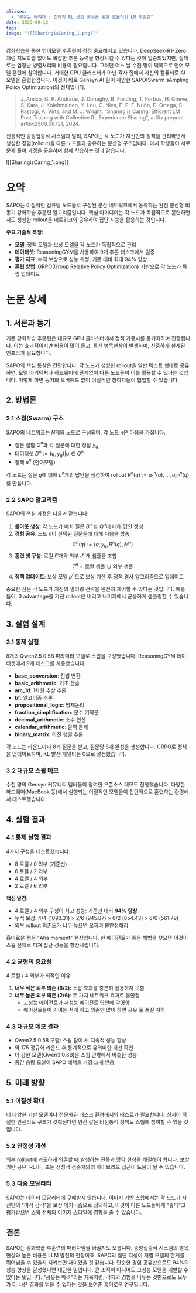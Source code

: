 ```yaml
---
aliases:
  - "공유는 배려다 : 집단적 RL 경험 공유를 통한 효율적인 LM 후훈련"
date: 2025-09-18
tags:
image: "![[SharingisCaring_1.png]]"
---
```

강화학습을 통한 언어모델 후훈련이 점점 중요해지고 있습니다. DeepSeek-R1-Zero처럼 지도학습 없이도 복잡한 추론 능력을 향상시킬 수 있다는 것이 입증되었지만, 실제로는 엄청난 병렬처리와 비용이 필요합니다. 그러던 어느 날 수천 명이 맥북으로 언어 모델 훈련에 참여합니다. 거대한 GPU 클러스터가 아닌 각자 집에서 자신의 컴퓨터로 AI 모델을 훈련한겁니다. 이것이 바로 Gensyn AI 팀이 제안한 SAPO(Swarm sAmpling Policy Optimization)의 정체입니다. 

>J. Amico, G. P. Andrade, J. Donaghy, B. Fielding, T. Forbus, H. Grieve, S. Kara, J. Kolehmainen, Y. Lou, C. Nies, E. P. F. Nuño, D. Ortega, S. Rastogi, A. Virts, and M. J. Wright, "Sharing is Caring: Efficient LM Post-Training with Collective RL Experience Sharing", arXiv preprint arXiv:2509.08721, 2024.

전통적인 중앙집중식 시스템과 달리, SAPO는 각 노드가 자신만의 정책을 관리하면서 생성한 경험(rollout)을 다른 노드들과 공유하는 분산형 구조입니다. 마치 학생들이 서로 문제 풀이 과정을 공유하며 함께 학습하는 것과 같습니다.

![[SharingisCaring_1.png]]

# 요약

SAPO는 이질적인 컴퓨팅 노드들로 구성된 분산 네트워크에서 동작하는 완전 분산형 비동기 강화학습 후훈련 알고리즘입니다. 핵심 아이디어는 각 노드가 독립적으로 훈련하면서도 생성한 rollout을 네트워크와 공유하여 집단 지능을 활용하는 것입니다.

**주요 기술적 특징:**

- **모델**: 정책 모델과 보상 모델을 각 노드가 독립적으로 관리
- **데이터셋**: ReasoningGYM을 사용하여 9개 추론 태스크에서 검증
- **평가 지표**: 누적 보상으로 성능 측정, 기존 대비 최대 94% 향상
- **훈련 방법**: GRPO(Group Relative Policy Optimization) 기반으로 각 노드가 독립 업데이트

# 논문 상세

## 1. 서론과 동기

기존 강화학습 후훈련은 대규모 GPU 클러스터에서 정책 가중치를 동기화하며 진행됩니다. 이는 효과적이지만 비용이 많이 들고, 통신 병목현상이 발생하며, 신중하게 설계된 인프라가 필요합니다.

SAPO의 핵심 통찰은 간단합니다. 각 노드가 생성한 rollout을 일반 텍스트 형태로 공유하면, 모델 아키텍처나 하드웨어에 관계없이 다른 노드들이 이를 활용할 수 있다는 것입니다. 이렇게 하면 동기화 오버헤드 없이 이질적인 참여자들이 협업할 수 있습니다.

## 2. 방법론

### 2.1 스웜(Swarm) 구조

SAPO의 네트워크는 $N$개의 노드로 구성되며, 각 노드 $n$은 다음을 가집니다:

- 질문 집합 $Q^n$과 각 질문에 대한 정답 $y_q$
- 데이터셋 $D^n := {(q, y_q) | q \in Q^n}$
- 정책 $\pi^n$ (언어모델)

각 노드는 질문 $q$에 대해 $L^n$개의 답안을 생성하여 rollout $R^n(q) := {a^n_1(q), ..., a^n_{L^n}(q)}$를 만듭니다.

### 2.2 SAPO 알고리즘

SAPO의 핵심 과정은 다음과 같습니다:

1. **롤아웃 생성**: 각 노드가 배치 질문 $B^n \subseteq Q^n$에 대해 답안 생성
2. **경험 공유**: 노드 $n$이 선택된 질문들에 대해 다음을 방송 $$C^n(q) := (q, y_q, R^n(q), M^n)$$
3. **훈련 셋 구성**: 로컬 $I^n$개와 외부 $J^n$개 샘플을 조합 $$T^n = \text{로컬 샘플} \cup \text{외부 샘플}$$
4. **정책 업데이트**: 보상 모델 $\rho^n$으로 보상 계산 후 정책 경사 알고리즘으로 업데이트

중요한 점은 각 노드가 자신의 필터링 전략을 완전히 제어할 수 있다는 것입니다. 예를 들어, 0 advantage를 가진 rollout은 버리고 나머지에서 균등하게 샘플링할 수 있습니다.

## 3. 실험 설계

### 3.1 통제 실험

8개의 Qwen2.5 0.5B 파라미터 모델로 스웜을 구성했습니다. ReasoningGYM 데이터셋에서 9개 태스크를 사용했습니다:

- **base_conversion**: 진법 변환
- **basic_arithmetic**: 기초 산술
- **arc_1d**: 1차원 추상 추론
- **bf**: 알고리즘 추론
- **propositional_logic**: 명제논리
- **fraction_simplification**: 분수 기약분
- **decimal_arithmetic**: 소수 연산
- **calendar_arithmetic**: 달력 문제
- **binary_matrix**: 이진 행렬 추론

각 노드는 라운드마다 8개 질문을 받고, 질문당 8개 완성을 생성합니다. GRPO로 정책을 업데이트하며, KL 발산 패널티는 0으로 설정했습니다.

### 3.2 대규모 스웜 데모

수천 명의 Gensyn 커뮤니티 멤버들이 참여한 오픈소스 데모도 진행했습니다. 다양한 하드웨어(MacBook 등)에서 실행되는 이질적인 모델들이 집단적으로 훈련하는 환경에서 테스트했습니다.

## 4. 실험 결과

### 4.1 통제 실험 결과

4가지 구성을 테스트했습니다:

- 8 로컬 / 0 외부 (기준선)
- 6 로컬 / 2 외부
- 4 로컬 / 4 외부
- 2 로컬 / 6 외부

**핵심 발견:**

- 4 로컬 / 4 외부 구성이 최고 성능: 기준선 대비 **94% 향상**
- 누적 보상: 4/4 (1093.31) > 2/6 (945.87) > 6/2 (854.43) > 8/0 (561.79)
- 외부 rollout 의존도가 너무 높으면 오히려 불안정해짐

흥미로운 점은 "Aha moment" 현상입니다. 한 에이전트가 좋은 해법을 찾으면 이것이 스웜 전체로 퍼져 집단 성능을 향상시킵니다.

### 4.2 균형의 중요성

4 로컬 / 4 외부가 최적인 이유:

1. **너무 적은 외부 의존 (6/2)**: 스웜 효과를 충분히 활용하지 못함
2. **너무 높은 외부 의존 (2/6)**: 두 가지 네트워크 효과로 불안정
    - 고성능 에이전트가 저성능 에이전트 답안에 악영향
    - 에이전트들이 기여는 적게 하고 의존만 많이 하면 공유 풀 품질 저하

### 4.3 대규모 데모 결과

- Qwen2.5 0.5B 모델: 스웜 참여 시 지속적 성능 향상
- 약 175 정규화 라운드 후 통계적으로 유의미한 개선 확인
- 더 강한 모델(Qwen3 0.6B)은 스웜 안팎에서 비슷한 성능
- 중간 용량 모델이 SAPO 혜택을 가장 크게 받음

## 5. 미래 방향

### 5.1 이질성 확대

더 다양한 기반 모델이나 전문화된 태스크 환경에서의 테스트가 필요합니다. 심지어 적절한 인센티브 구조가 갖춰진다면 인간 같은 비전통적 정책도 스웜에 참여할 수 있을 것입니다.

### 5.2 안정성 개선

외부 rollout에 과도하게 의존할 때 발생하는 진동과 망각 현상을 해결해야 합니다. 보상 기반 공유, RLHF, 또는 생성적 검증자와의 하이브리드 접근이 도움이 될 수 있습니다.

### 5.3 다중 모달리티

SAPO는 데이터 모달리티에 구애받지 않습니다. 이미지 기반 스웜에서는 각 노드가 자신만의 "미적 감각"을 보상 메커니즘으로 정의하고, 이것이 다른 노드들에게 "좋다"고 평가받으면 스웜 전체의 이미지 스타일에 영향을 줄 수 있습니다.

## 결론

SAPO는 강화학습 후훈련의 패러다임을 바꿀지도 모릅니다. 중앙집중식 시스템의 병목현상과 높은 비용은 LLM 발전의 천장이죠. SAPO의 집단 지성이 개별 모델의 한계를 뛰어넘을 수 있을지 지켜보면 재미있을 것 같습니다. 단순한 경험 공유만으로도 94%의 성능 향상을 달성했다면 대단한 일입니다. 큰 조직이 아니어도 고성능 모델을 개발할 수 있다는 뜻입니다. "공유는 배려"라는 제목처럼, 각자의 경험을 나누는 것만으로도 모두가 더 나은 결과를 얻을 수 있다는 것을 보여준 흥미로운 연구입니다.